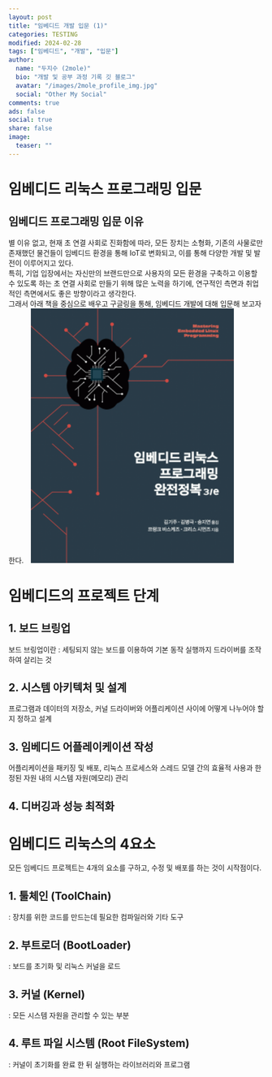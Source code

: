 ```yaml
---
layout: post
title: "임베디드 개발 입문 (1)"
categories: TESTING
modified: 2024-02-28
tags: ["임베디드", "개발", "입문"]
author:
  name: "두지수 (2mole)"
  bio: "개발 및 공부 과정 기록 깃 블로그"
  avatar: "/images/2mole_profile_img.jpg"
  social: "Other My Social"
comments: true
ads: false
social: true
share: false
image:
  teaser: ""
---
```


# 임베디드 리눅스 프로그래밍 입문

## 임베디드 프로그래밍 입문 이유
별 이유 없고, 현재 초 연결 사회로 진화함에 따라, 모든 장치는 소형화, 기존의 사물로만 존재했던 물건들이 임베디드 환경을 통해 IoT로 변화되고, 이를 통해 다양한 개발 및 발전이 이루어지고 있다. <br>
특히, 기업 입장에서는 자신만의 브랜드만으로 사용자의 모든 환경을 구축하고 이용할 수 있도록 하는 초 연결 사회로 만들기 위해 많은 노력을 하기에, 연구적인 측면과 취업적인 측면에서도 좋은 방향이라고 생각한다. <br>
그래서 아래 책을 중심으로 배우고 구글링을 통해, 임베디드 개발에 대해 입문해 보고자 한다. <img src="/images/embedded_1/book_image.jpg" style= "width:400px; margin-left:10px"/><br>

# 임베디드의 프로젝트 단계
## 1. 보드 브링업
보드 브링업이란 : 세팅되지 않는 보드를 이용하여 기본 동작 실행까지 드라이버를 조작하여 살리는 것
## 2. 시스템 아키텍처 및 설계  
프로그램과 데이터의 저장소, 커널 드라이버와 어플리케이션 사이에 어떻게 나누어야 할지 정하고 설계
## 3. 임베디드 어플레이케이션 작성
어플리케이션을 패키징 및 배포, 리눅스 프로세스와 스레드 모델 간의 효율적 사용과 한정된 자원 내의 시스템 자원(메모리) 관리
## 4. 디버깅과 성능 최적화

# 임베디드 리눅스의 4요소
모든 임베디드 프로젝트는 4개의 요소를 구하고, 수정 및 배포를 하는 것이 시작점이다.<br>
## 1. 툴체인 (ToolChain)
: 장치를 위한 코드를 만드는데 필요한 컴파일러와 기타 도구
## 2. 부트로더 (BootLoader)
: 보드를 초기화 및 리눅스 커널을 로드
## 3. 커널 (Kernel)
: 모든 시스템 자원을 관리할 수 있는 부분
## 4. 루트 파일 시스템 (Root FileSystem)
: 커널이 초기화를 완료 한 뒤 실행하는 라이브러리와 프로그램


